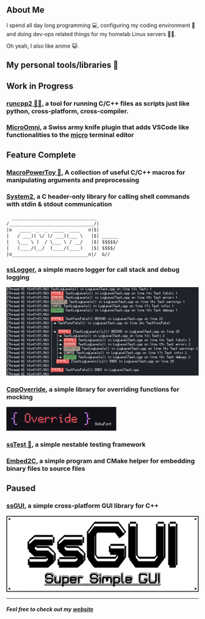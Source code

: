 ## About Me

I spend all day long programming 💻, configuring my coding environment 🔧 and doing dev-ops related things for my homelab Linux servers 👨‍🔬.

Oh yeah, I also like anime 😺.

## My personal tools/libraries 🔧

## Work in Progress

### [runcpp2 🏃‍♂️](https://github.com/Neko-Box-Coder/runcpp2), a tool for running C/C++ files as scripts just like python, cross-platform, cross-compiler.

### [MicroOmni](https://github.com/Neko-Box-Coder/MicroOmni), a Swiss army knife plugin that adds VSCode like functionalities to the [micro](https://github.com/zyedidia/micro) terminal editor


## Feature Complete

### [MacroPowerToy 🎲](https://github.com/Neko-Box-Coder/MacroPowerToys), A collection of useful C/C++ macros for manipulating arguments and preprocessing

### [System2](https://github.com/Neko-Box-Coder/System2), a C header-only library for calling shell commands with stdin & stdout communication

```
  _______________________________
/_______________________________/|
|o   ____  _  _  ____  ____   o|$|
|   / ___)( \/ )/ ___)(___ \   |$| ______
|   \___ \ )  / \___ \ / __/   |$| $$$$$/
|   (____/(__/  (____/(____)   |$| $$$$/
|o____________________________o|/  &//
```

### [ssLogger](https://github.com/Neko-Box-Coder/ssLogger), a simple macro logger for call stack and debug logging
![](https://github.com/Neko-Box-Coder/ssLogger/raw/main/Resources/logLevels.png)

### [CppOverride](https://github.com/Neko-Box-Coder/CppOverride), a simple library for overriding functions for mocking
![](https://github.com/Neko-Box-Coder/CppOverride/raw/master/Logo.png)

### [ssTest 🧪](https://github.com/Neko-Box-Coder/ssTest), a simple nestable testing framework

### [Embed2C](https://github.com/Neko-Box-Coder/Embed2C), a simple program and CMake helper for embedding binary files to source files

## Paused

### [ssGUI](https://github.com/Neko-Box-Coder/ssGUI), a simple cross-platform GUI library for C++
![](https://github.com/Neko-Box-Coder/ssGUI/blob/main/DocsGeneration/ND_Config/Images/Logo.png?raw=true)

---

##### Feel free to check out my [website](https://nekoboxcoder.dev)

<!---
Neko-Box-Coder/Neko-Box-Coder is a ✨ special ✨ repository because its `README.md` (this file) appears on your GitHub profile.
You can click the Preview link to take a look at your changes.
--->
